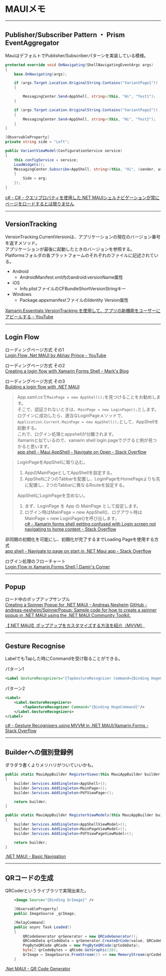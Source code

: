 # MAUIメモ

---

## Publisher/Subscriber Pattern ・ Prism EventAggregator

MauiはデフォルトでPublisher/Subscriberパターンを実装している模様。  

``` cs
protected override void OnNavigating(ShellNavigatingEventArgs args)
{
    base.OnNavigating(args);

    if (args.Target.Location.OriginalString.Contains("VariantPage1"))
    {

        MessagingCenter.Send<AppShell, string>(this, "Hi", "Test1");
    }

    if (args.Target.Location.OriginalString.Contains("VariantPage2"))
    {
        MessagingCenter.Send<AppShell, string>(this, "Hi", "Test2");
    }
}
```

``` cs
[ObservableProperty]
private string side = "Left";

public VariantViewModel(ConfigurationService service)
{
    this.configService = service;
    LoadWidgets();
    MessagingCenter.Subscribe<AppShell, string>(this, "Hi", (sender, arg) =>
    {
        Side = arg;
    });
}
```

[c# - C# - クエリプロパティを使用した.NET MAUIシェルナビゲーションが常にページをロードするとは限りません](https://stackoverflow-com.translate.goog/questions/76095594/net-maui-shell-navigation-with-query-property-not-always-loading-pages?_x_tr_sl=en&_x_tr_tl=ja&_x_tr_hl=ja&_x_tr_pto=sc)  

---

## VersionTracking

VersionTracking.CurrentVersionは、アプリケーションの現在のバージョン番号を返すメソッド。  
アプリケーションが最後に起動したときのバージョンを参照する。  
Platformsフォルダの各プラットフォームのそれぞれのファイルに記述されている。  

- Android  
  - AndroidManifest.xml内のandroid:versionName属性  
- iOS  
  - Info.plistファイルのCFBundleShortVersionStringキー  
- Windows  
  - Package.appxmanifestファイルのIdentity Version属性  

[Xamarin.Essentials VersionTracking を使用して、アプリの新機能をユーザーにアピールする - YouTube](https://www.youtube.com/watch?v=-2JlbepO_Mc)  

---

## Login Flow

ローディングページ方式 その1  
[Login Flow .Net MAUI by Abhay Prince - YouTube](https://www.youtube.com/watch?v=97G-XkuENYE)  

ローディングページ方式 その2  
[Creating a login flow with Xamarin Forms Shell - Mark's Blog](https://mallibone.com/post/xamarin-forms-shell-login)  

ローディングページ方式 その3  
[Building a login flow with .NET MAUI](https://www.c-sharpcorner.com/blogs/building-a-login-flow-with-net-maui)  

>App.xaml.csで`MainPage = new AppShell();`を見つけることをお勧めします。  
>そこで、認証されないときは、`MainPage = new LoginPage();`とします。  
>ログインに成功したら、適当なLoginPageメソッドで、`Application.Current.MainPage = new AppShell();`として、AppShellを起動する。  
>これで、ログイン処理とappshellが分離されます。  
>Xamarinと似ているので、xamarin shell login pageでググると例が見つかると思います。  
[app shell - Maui AppShell - Navigate on Open - Stack Overflow](https://stackoverflow.com/questions/73488406/maui-appshell-navigate-on-open)  

<!--  -->
>LoginPageをAppShellに取り込む。  
>
>1. AppのMainPageとしてAppShellを設定する。  
>2. AppShellに2つのTabbarを配置し、LoginPageをHomePageよりも先に配置し、2つのTabbarに異なるRouteを設定する。  
>
>AppShellにLoginPageを含めない。  
>
>1. まず、LoginPage を App の MainPage として設定します。  
>2. ログイン時はMainPage = new AppShell()、ログアウト時はMainPage = new LoginPage()を呼び出します。  
[c# - Xamarin forms shell getting confused with Login screen not navigating to home content - Stack Overflow](https://stackoverflow.com/questions/69653569/xamarin-forms-shell-getting-confused-with-login-screen-not-navigating-to-home-co)  

非同期の初期化を可能にし、初期化が完了するまでLoading Pageを使用する方式  
[app shell - Navigate to page on start in .NET Maui app - Stack Overflow](https://stackoverflow.com/questions/73840141/navigate-to-page-on-start-in-net-maui-app)  

ログイン処理のフローチャート  
[Login Flow in Xamarin.Forms Shell | Damir's Corner](https://www.damirscorner.com/blog/posts/20201030-LoginFlowInXamarinFormsShell.html)  

---

## Popup

ロード中のポップアップサンプル  
[Creating a Spinner Popup for .NET MAUI - Andreas Nesheim](https://www.andreasnesheim.no/creating-a-spinner-popup-for-net-maui/)
[GitHub - andreas-nesheim/SpinnerPopup: Sample code for how to create a spinner popup in .NET MAUI using the .NET MAUI Community Toolkit.](https://github.com/andreas-nesheim/SpinnerPopup)  

[【.NET MAUI】ポップアップをカスタマイズする方法を紹介（MVVM）](https://marunaka-blog.com/net-maui-customization-popup-mvvm/7493/)  

---

## Gesture Recognise

LabelでもTapした時にCommandを受け取ることができる。  

パターン1

``` xml
<Label GestureRecognizers="{TapGestureRecognizer Command={Binding HogeCommand}}"/>
```

パターン2

``` xml
<Label>
    <Label.GestureRecognizers>
        <TapGestureRecognizer Command="{Binding HogeCommand}"/>
    </Label.GestureRecognizers>
</Label>
```

[c# - Gesture Recognisers using MVVM in .NET MAUI/Xamarin.Forms - Stack Overflow](https://stackoverflow.com/questions/72359980/gesture-recognisers-using-mvvm-in-net-maui-xamarin-forms)  

---

## Builderへの個別登録例

ダラダラ書くよりメリハリがついていいかも。

``` cs
public static MauiAppBuilder RegisterViews(this MauiAppBuilder builder) 
{
    builder.Services.AddSingleton<AppShell>();
    builder.Services.AddSingleton<MainPage>();
    builder.Services.AddSingleton<PdfViewPage>();

    return builder;
}

public static MauiAppBuilder RegisterViewModels(this MauiAppBuilder builder)
{
    builder.Services.AddSingleton<AppShellViewModel>();
    builder.Services.AddSingleton<MainPageViewModel>();
    builder.Services.AddSingleton<PdfViewPageViewModel>();

    return builder;
}
```

[.NET MAUI - Basic Navigation](https://davek.dev/net-maui-basic-navigation)  

---

## QRコードの生成

QRCoderというライブラリで実現出来た。  

```xml
    <Image Source="{Binding QrImage}" />
```

``` cs
    [ObservableProperty]
    public ImageSource _qrImage;

    [RelayCommand]
    public async Task Loaded()
    {
        QRCodeGenerator qrGenerator = new QRCodeGenerator();
        QRCodeData qrCodeData = qrGenerator.CreateQrCode(value, QRCodeGenerator.ECCLevel.L);
        PngByteQRCode qRCode = new PngByteQRCode(qrCodeData);
        byte[] qrCodeBytes = qRCode.GetGraphic(20);
        QrImage = ImageSource.FromStream(() => new MemoryStream(qrCodeBytes));
    }
```

[.Net MAUI - QR Code Generator](https://www.c-sharpcorner.com/article/net-maui-qr-code-generator/)  
